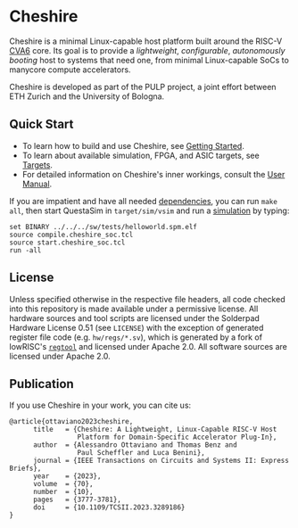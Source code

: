# Cheshire

Cheshire is a minimal Linux-capable host platform built around the RISC-V [CVA6](https://github.com/openhwgroup/cva6) core. Its goal is to provide a *lightweight*, *configurable*, *autonomously booting* host to systems that need one, from minimal Linux-capable SoCs to manycore compute accelerators.

Cheshire is developed as part of the PULP project, a joint effort between ETH Zurich and the University of Bologna.

## Quick Start

* To learn how to build and use Cheshire, see [Getting Started](https://pulp-platform.github.io/cheshire/gs/).
* To learn about available simulation, FPGA, and ASIC targets, see [Targets](https://pulp-platform.github.io/cheshire/tg).
* For detailed information on Cheshire's inner workings, consult the [User Manual](https://pulp-platform.github.io/cheshire/um/).

If you are impatient and have all needed [dependencies](https://pulp-platform.github.io/cheshire/gs/#dependencies), you can run `make all`, then start QuestaSim in `target/sim/vsim` and run a [simulation](https://pulp-platform.github.io/cheshire/tg/sim) by typing:

```
set BINARY ../../../sw/tests/helloworld.spm.elf
source compile.cheshire_soc.tcl
source start.cheshire_soc.tcl
run -all
```

## License

Unless specified otherwise in the respective file headers, all code checked into this repository is made available under a permissive license. All hardware sources and tool scripts are licensed under the Solderpad Hardware License 0.51 (see `LICENSE`) with the exception of generated register file code (e.g. `hw/regs/*.sv`), which is generated by a fork of lowRISC's [`regtool`](https://github.com/lowRISC/opentitan/blob/master/util/regtool.py) and licensed under Apache 2.0. All software sources are licensed under Apache 2.0.


## Publication

If you use Cheshire in your work, you can cite us:

```
@article{ottaviano2023cheshire,
      title   = {Cheshire: A Lightweight, Linux-Capable RISC-V Host
                 Platform for Domain-Specific Accelerator Plug-In},
      author  = {Alessandro Ottaviano and Thomas Benz and
                 Paul Scheffler and Luca Benini},
      journal = {IEEE Transactions on Circuits and Systems II: Express Briefs},
      year    = {2023},
      volume  = {70},
      number  = {10},
      pages   = {3777-3781},
      doi     = {10.1109/TCSII.2023.3289186}
}
```
